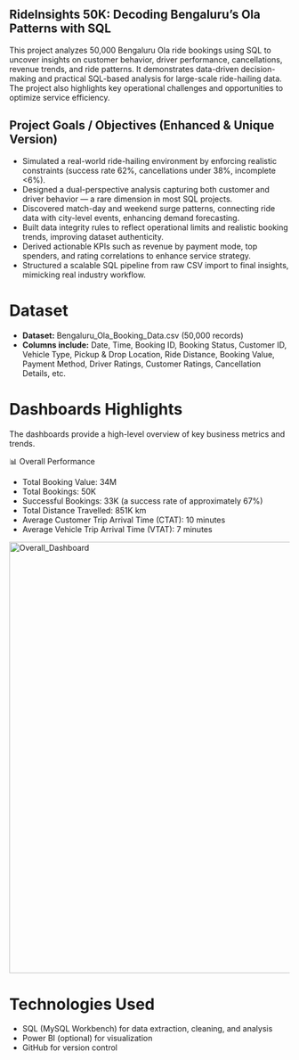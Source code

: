 ## RideInsights 50K: Decoding Bengaluru’s Ola Patterns with SQL


This project analyzes 50,000 Bengaluru Ola ride bookings using SQL to uncover insights on customer behavior, driver performance, cancellations, revenue trends, and ride patterns. It demonstrates data-driven decision-making and practical SQL-based analysis for large-scale ride-hailing data. The project also highlights key operational challenges and opportunities to optimize service efficiency.

## Project Goals / Objectives (Enhanced & Unique Version)
- Simulated a real-world ride-hailing environment by enforcing realistic constraints (success rate 62%, cancellations under 38%, incomplete <6%).
- Designed a dual-perspective analysis capturing both customer and driver behavior — a rare dimension in most SQL projects.
- Discovered match-day and weekend surge patterns, connecting ride data with city-level events, enhancing demand forecasting.
- Built data integrity rules to reflect operational limits and realistic booking trends, improving dataset authenticity.
- Derived actionable KPIs such as revenue by payment mode, top spenders, and rating correlations to enhance service strategy.
- Structured a scalable SQL pipeline from raw CSV import to final insights, mimicking real industry workflow.



# Dataset
- **Dataset:** Bengaluru_Ola_Booking_Data.csv (50,000 records)  
- **Columns include:** Date, Time, Booking ID, Booking Status, Customer ID, Vehicle Type, Pickup & Drop Location, Ride Distance, Booking Value, Payment Method, Driver Ratings, Customer Ratings, Cancellation Details, etc.


# Dashboards Highlights
The dashboards provide a high-level overview of key business metrics and trends.

📊 Overall Performance
- Total Booking Value: 34M
- Total Bookings: 50K
- Successful Bookings: 33K (a success rate of approximately 67%)
- Total Distance Travelled: 851K km
- Average Customer Trip Arrival Time (CTAT): 10 minutes
- Average Vehicle Trip Arrival Time (VTAT): 7 minutes

<img width="1368" height="774" alt="Overall_Dashboard" src="https://github.com/user-attachments/assets/36ed9d31-f802-4526-be8d-e7ef4f4accad" />


# Technologies Used
- SQL (MySQL Workbench) for data extraction, cleaning, and analysis
- Power BI (optional) for visualization
- GitHub for version control


